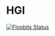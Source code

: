 # HGI

[![Floobits Status](https://floobits.com/a5vTech/HGI.svg)](https://floobits.com/a5vTech/HGI/redirect)
